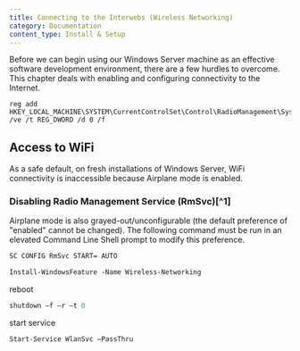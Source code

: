 ```yaml
---
title: Connecting to the Interwebs (Wireless Networking)
category: Documentation
content_type: Install & Setup
---
```


<!-- Begin GitHub-Flavored Markdown (GFM)
See: https://docs.github.com/get-started/writing-on-github
Spec: https://github.github.com/gfm
-->

<!-- Not covered: Preparing device for (and installing) host OS --
Windows Server 2016/2022 Standard with Desktop Experience.
Windows Server 2016 Standard is for physical or minimally-virtualized environments.

See: https://www.microsoft.com/en-us/d/windows-server-2016-standard/dg7gmgf0ds12/0004
-->

Before we can begin using our Windows Server machine as an effective software
development environment, there are a few hurdles to overcome. This chapter deals
with enabling and configuring connectivity to the Internet.


<!-- FIXME(DerekNonGeneric):
Determine where from & document the below registry modification.
-->

```text
reg add HKEY_LOCAL_MACHINE\SYSTEM\CurrentControlSet\Control\RadioManagement\SystemRadioState /ve /t REG_DWORD /d 0 /f
```

## Access to WiFi

As a safe default, on fresh installations of Windows Server, WiFi connectivity
is inaccessible because Airplane mode is enabled.


### Disabling Radio Management Service (RmSvc)[^1]

Airplane mode is also grayed-out/unconfigurable (the default preference of "enabled" cannot
be changed). The following command must be run in an elevated Command Line Shell
prompt to modify this preference.

```cmd
SC CONFIG RmSvc START= AUTO
```

<!--
https://www.intel.com/content/www/us/en/download/19351/windows-10-and-windows-11-wi-fi-drivers-for-intel-wireless-adapters.html
https://support.lenovo.com/us/en/downloads/ds503062-fibocom-l850-gl-wireless-wan-driver-for-windows-10-version-1709-or-later-thinkpad
-->

```ps
Install-WindowsFeature -Name Wireless-Networking
```

reboot

```ps
shutdown –f –r –t 0
```

start service

```ps
Start-Service WlanSvc –PassThru
```
